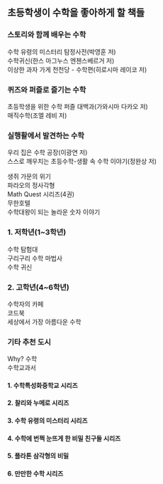 ## 초등학생이 수학을 좋아하게 할 책들  
### 스토리와 함께 배우는 수학  
수학 유령의 미스터리 탐정사전(박영훈 저)  
수학귀신(한스 마그누스 엔첸스베르거 저)  
이상한 과자 가게 천천당 -  수학편(히로시마 레이코 저)  
### 퀴즈와 퍼즐로 즐기는 수학  
초등학생을 위한 수학 퍼즐 대백과(가와시마 다카오 저)  
매직수학(조엘 레비 저)  
### 실행활에서 발견하는 수학  
우리 집은 수학 공장(이광연 저)  
스스로 깨우치는 초등수학-생활 속 수학 이야기(정완상 저)  
  
생쥐 가문의 위기  
파라오의 정사각형  
Math Quest 시리즈(4권)  
무한호텔  
수학대왕이 되는 놀라운 숫자 이야기  
  
### 1. 저학년(1~3학년)  
수학 탐험대  
구리구리 수학 마법사  
수학 귀신  
### 2. 고학년(4~6학년)  
수학자의 카페  
코드북  
세상에서 가장 아름다운 수학  
### 기타 추천 도시  
Why? 수학  
수학교과서  
  
#### 1. 수학특성화중학교 시리즈  
#### 2. 찰리와 누메로 시리즈  
#### 3. 수학 유령의 미스터리 시리즈  
#### 4. 수학에 번쩍 눈뜨게 한 비밀 친구들 시리즈  
#### 5. 플라톤 삼각형의 비밀  
#### 6. 만만한 수학 시리즈  
